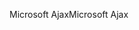 <span data-ttu-id="206de-101">Microsoft Ajax</span><span class="sxs-lookup"><span data-stu-id="206de-101">Microsoft Ajax</span></span>